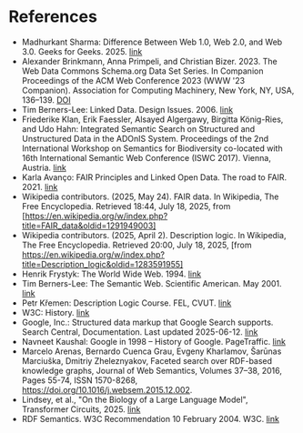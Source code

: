 # References

- <a name="Sharma2025"></a>Madhurkant Sharma: Difference Between Web 1.0, Web 2.0, and Web 3.0. Geeks for Geeks. 2025. [link](https://www.geeksforgeeks.org/blogs/web-1-0-web-2-0-and-web-3-0-with-their-difference/)
- <a name="Brinkmann2023"></a>Alexander Brinkmann, Anna Primpeli, and Christian Bizer. 2023. The Web Data Commons Schema.org Data Set Series. In Companion Proceedings of the ACM Web Conference 2023 (WWW '23 Companion). Association for Computing Machinery, New York, NY, USA, 136–139. [DOI](https://doi.org/10.1145/3543873.3587331)
- <a name="TBL2006"></a>Tim Berners-Lee: Linked Data. Design Issues. 2006. [link](https://www.w3.org/DesignIssues/LinkedData.html)
- <a name="Klan2017"></a>Friederike Klan, Erik Faessler, Alsayed Algergawy, Birgitta König-Ries, and Udo Hahn: Integrated Semantic Search on Structured and Unstructured Data in the ADOnIS System. Proceedings of the 2nd International Workshop on Semantics for Biodiversity co-located with 16th International Semantic Web Conference (ISWC 2017). Vienna, Austria. [link](https://ceur-ws.org/Vol-1933/paper-9.pdf)
- <a name="Avanco2021"></a>Karla Avanço: FAIR Principles and Linked Open Data. The road to FAIR. 2021. [link](https://roadtofair.hypotheses.org/288)
- <a name="WikipediaFAIR"></a>Wikipedia contributors. (2025, May 24). FAIR data. In Wikipedia, The Free Encyclopedia. Retrieved 18:44, July 18, 2025, from [https://en.wikipedia.org/w/index.php?title=FAIR_data&oldid=1291949003]
- <a name="WikipediaDescriptionLogic"></a>Wikipedia contributors. (2025, April 2). Description logic. In Wikipedia, The Free Encyclopedia. Retrieved 20:00, July 18, 2025, [from https://en.wikipedia.org/w/index.php?title=Description_logic&oldid=1283591955]
- <a name="Frystyk1994"></a>Henrik Frystyk: The World Wide Web. 1994. [link](https://www.w3.org/People/Frystyk/thesis/WWW.html)
- <a name="TBL2001"></a>Tim Berners-Lee: The Semantic Web. Scientific American. May 2001. [link](https://www-sop.inria.fr/acacia/cours/essi2006/Scientific%20American_%20Feature%20Article_%20The%20Semantic%20Web_%20May%202001.pdf)
- <a name="DLArchive"></a>Petr Křemen: Description Logic Course. FEL, CVUT. [link](https://cw.fel.cvut.cz/b181/_media/courses/osw/lecture-07dlbasics-s.pdf)
- <a name="History"></a>W3C: History. [link](https://www.w3.org/about/history/)
- <a name="Google2025"></a>Google, Inc.: Structured data markup that Google Search supports. Search Central, Documentation. Last updated 2025-06-12. [link](https://developers.google.com/search/docs/appearance/structured-data/search-gallery)
- <a name="Google1998"></a>Navneet Kaushal: Google in 1998 – History of Google. PageTraffic. [link](https://www.pagetraffic.com/blog/google-in-1998/)
- <a name="SemFacet"></a>Marcelo Arenas, Bernardo Cuenca Grau, Evgeny Kharlamov, Šarūnas Marciuška, Dmitriy Zheleznyakov, Faceted search over RDF-based knowledge graphs, Journal of Web Semantics, Volumes 37–38, 2016, Pages 55-74, ISSN 1570-8268, https://doi.org/10.1016/j.websem.2015.12.002.
- <a name="Lindsey2025"></a>Lindsey, et al., "On the Biology of a Large Language Model", Transformer Circuits, 2025. [link](https://transformer-circuits.pub/2025/attribution-graphs/biology.html)
- <a name="RDFSemantic2004"></a>RDF Semantics. W3C Recommendation 10 February 2004. W3C. [link](https://www.w3.org/TR/rdf-mt/)
